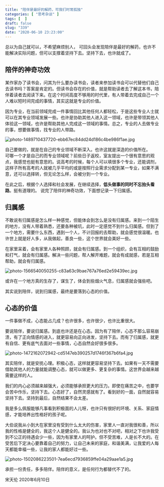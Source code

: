 ```yaml
---
title: "陪伴是最好的解药，可我们时常孤独"
categories: [ "思考杂谈" ]
tags: [  ]
draft: false
slug: "339"
date: "2020-06-10 23:23:00"
---
```


总以为自己就可以，不希望麻烦别人， 可回头会发现陪伴是最好的解药，也许不能解决实际问题，但可以支撑着坚持下去。坚持下去，也许就成了。

## 陪伴的神奇功效

某作家办了读书会，问其为什么要办读书会，读者来参加读书会可以代替他们自己去读书吗？答案是肯定的。但读书会存在的价值，就是帮助读者去了解这本书，陪伴着读者去阅读下来。在这个时间高度不够用的时代里，有人带着去完成自己一个人难以短时间完成的事情，其实这就是专业的价值。

因为专业，在当前领域完成一件事情回比其他任何人都轻松，于是这些专业人士就可以在其专业领域发展一些。也许是协助其他人进入这一领域，也许是带领其他人体验这一领域，也许是帮助其他人完成这一领域的事情。总之，专业的人去做专业的事，想要做事情，找专业的人带路。

![photo-1489710437720-ebb67ec84dd24d186c4be986f1ae.jpg](https://imagehost-cdn.frytea.com/images/2020/06/10/photo-1489710437720-ebb67ec84dd24d186c4be986f1ae.jpg)

自己要做的，就是在自己的专业领域不断深入。也许这就是深造的价值所在。<br />
可哪一个才是自己的而专业领域呢？前些日子返校，室友提出一个很有意思的观点，我感觉也挺有意思的。说高考的时候，每个人可以填很多个专业，还能调剂，这样子所有高考的人就被几乎平均的或是按照行业需求分配到某一专业，如果不满意，还可以选择转，但无论怎么样，会被分到一个专业。

在此之后，根据个人选择和社会发展，在继续选择，**低头做事的同时不忘抬头看路**。挺有道理的。
说完了陪伴的神奇功效，下面想记录一下归属感。

<a name="3NmYE"></a>
## 归属感

不敢说有归属感是怎么样一种感觉，但能体会到怎么是没有归属感。来到一个陌生的地方，没有人带着熟悉，还要各种被坑，此时一定感觉不到什么归属感。但到了一个地方，需要什么东西，遇到一个人，不计回报的去帮助，就会感觉很温暖。也许世上就是好人多，从我做起，善良一些，这个世界就会美好一些。

在家里呆着，会有家里人各种照顾，就会有归属感。到一个组织，会有互相的鼓励和打气，就会有归属感。解决一些问题，帮人解开难题，就会有成就感，若是互相帮助，就会有归属感。

![photo-1566540050255-c83a63c9bae767a76ed2e59439ec.jpg](https://imagehost-cdn.frytea.com/images/2020/06/10/photo-1566540050255-c83a63c9bae767a76ed2e59439ec.jpg)

或许在一个地方真的生存了，谋生了，体会到些烟火气息，归属感就会强些吧。

其实说到陪伴，说到归属感，最终是要落到心态的价值。

## 心态的价值

一件事做不成，心态能占几成？也许很多，也许很少，也许比重很大。

要说陪伴，要说归属感。到底也许还是在心态。因为有了陪伴，心态不那么容易崩溃，有了正向情感的进入，就更容易向正向进发，坚持下去。而有了归属感，就更有自信、更有底气去面对一些事情，心态自然会好很多很多。

![photo-1472162072942-cd5147eb390257d1746f367b6fa4.jpg](https://imagehost-cdn.frytea.com/images/2020/06/10/photo-1472162072942-cd5147eb390257d1746f367b6fa4.jpg)

其实陪伴，就是安抚心理。积极心态，这样就更容易坚持下去。如果有一天不需要借助其他人的力量就能调整心态，就可以做更多、更复杂的事情。这世界会越来越需要这样的人。

我们的内心必须越来越强大，必须能够承担更大的压力。即使在痛苦之中，也要学会苦中作乐，坚持下去。心态好了，自然灵感就有了。看到好的一面，自然就容易坚持下去。坚持到最后，自然结果不会太差。

我是多么佩服能够凡事看到积极面的人儿呀，也许只有很好的环境、关系、家庭情感，才能培养出性格好的孩子呢。

大伯说我从小到大在家里没有受到什么太大的伤害，家里人一直对我很和善，所以我的性格是健全的，我这个人是健全的。我认为也对也不对吧，相对之下也许我受到不公正的待遇会少一些，因为有家里人的呵护。但不受苦难，人是长不大的。在受苦后下定决心要靠着自己的努力，让自己未来的家庭，和谐美满，让我爱的人每天都能幸福一些，让我的家人都能好过一些。

![photo-1502086223501-7ea6ecd7936859ffe04a29aae1a5.jpg](https://imagehost-cdn.frytea.com/images/2020/06/10/photo-1502086223501-7ea6ecd7936859ffe04a29aae1a5.jpg)

承担一份责任，多多陪伴。陪伴的意义，是任何行为都替代不了的。

宋天伦
2020年6月10日

